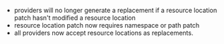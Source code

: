 - providers will no longer generate a replacement if a resource location patch hasn't modified a resource location
- resource location patch now requires namespace or path patch
- all providers now accept resource locations as replacements.
